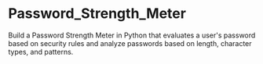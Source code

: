 # Password_Strength_Meter
Build a Password Strength Meter in Python that evaluates a user's password based on security rules and analyze passwords based on length, character types, and patterns.
